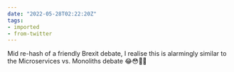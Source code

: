 ```yaml
---
date: "2022-05-28T02:22:20Z"
tags:
- imported
- from-twitter
---
```

Mid re-hash of a friendly Brexit debate, I realise this is alarmingly similar to the Microservices vs. Monoliths debate 😂😳🧐🤐
